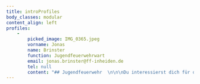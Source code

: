 ```yaml
---
title: introProfiles
body_classes: modular
content_align: left
profiles:
    -
        picked_image: IMG_0365.jpeg
        vorname: Jonas
        name: Brinster
        function: Jugendfeuerwehrwart
        email: jonas.brinster@ff-inheiden.de
        tel: null
        content: "## Jugendfeuerwehr  \n\n\nDu interessierst dich für die Feuerwehr und möchtest gerne Zeit mit anderen Jugendlichen verbringen? Du bist zwischen 10 und 17 Jahren alt? Du bist gerne mit anderen Jugendfeuerwehren auf Zeltlagern, Ausflügen und Wettkämpfen unterwegs? Dann bist du bei uns genau richtig!\n\nBei uns kannst du spannende Einblicke in die Welt der Feuerwehr gewinnen. Hier lernst du, wie man Brände löscht, Erste Hilfe leistet und technische Geräte bedient. Dabei kommt der Spaß nicht zu kurz: Neben dem regelmäßigen Feuerwehrunterricht und den Übungen veranstalten wir zahlreiche Spieleabende, Sportturniere und Bastelaktionen.\n\nZu den besonderen Highlights gehören unsere Zeltlager und Ausflüge. Jedes Jahr nehmen wir an spannenden Wettkämpfen mit anderen Jugendfeuerwehren teil. Da kannst du dein Können unter Beweis stellen. Außerdem haben wir spezielle Events wie Nachtwanderungen, Lagerfeuerabende und spannende Berufsfeuerwehrtage im Angebot. An diesen Tagen erlebst du den Alltag der Berufsfeuerwehr hautnah: Du nimmst an simulierten Einsätzen teil, lernst den Umgang mit professionellem Equipment und erfährst, wie ein echter 24-Stunden-Dienst bei der Feuerwehr aussieht.\n\nUnsere erfahrenen Betreuerinnen und Betreuer sind immer für dich da und sorgen dafür, dass du dich bei uns wohlfühlst und immer jemanden zum Ansprechen hast. Gemeinsam arbeiten wir im Team und erleben unvergessliche Momente.\n\nKomm einfach vorbei und schau dir an, was wir alles zu bieten haben! Sei Teil unserer Gemeinschaft und erlebe die Faszination Feuerwehr hautnah. Wir freuen uns auf dich!"
---
```


